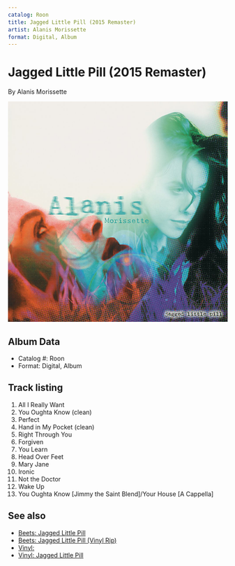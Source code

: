 ```yaml
---
catalog: Roon
title: Jagged Little Pill (2015 Remaster)
artist: Alanis Morissette
format: Digital, Album
---
```


# Jagged Little Pill (2015 Remaster)

By Alanis Morissette

![](../../assets/albumcovers/Alanis_Morissette-Jagged_Little_Pill_2015_Remaster.png)

## Album Data

- Catalog #: Roon
- Format: Digital, Album


## Track listing


1. All I Really Want
2. You Oughta Know (clean)
3. Perfect
4. Hand in My Pocket (clean)
5. Right Through You
6. Forgiven
7. You Learn
8. Head Over Feet
9. Mary Jane
10. Ironic
11. Not the Doctor
12. Wake Up
13. You Oughta Know [Jimmy the Saint Blend]/Your House [A Cappella]


## See also

- [Beets: Jagged Little Pill](../../Beets/Alanis_Morissette/Jagged_Little_Pill.md)
- [Beets: Jagged Little Pill (Vinyl Rip)](../../Beets/Alanis_Morissette/Jagged_Little_Pill_Vinyl_Rip.md)
- [Vinyl: ](../../Vinyl/Alanis_Morissette/Alanis_Morissette.md)
- [Vinyl: Jagged Little Pill](../../Vinyl/Alanis_Morissette/Jagged_Little_Pill.md)
